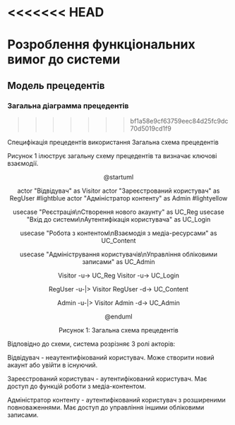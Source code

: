 <<<<<<< HEAD
=======
# Розроблення функціональних вимог до системи

## Модель прецедентів

### Загальна діаграмма прецедентів
>>>>>>> bf1a58e9cf63759eec84d25fc9dc70d5019cd1f9

Специфікація прецедентів використання
Загальна схема прецедентів

Рисунок 1 ілюструє загальну схему прецедентів та визначає ключові взаємодії.

<div style="text-align: center; margin: auto;">


@startuml

actor "Відвідувач" as Visitor
actor "Зареєстрований користувач" as RegUser #lightblue
actor "Адміністратор контенту" as Admin #lightyellow

usecase "Реєстрація\nСтворення нового акаунту" as UC_Reg
usecase "Вхід до системи\nАутентифікація користувача" as UC_Login

usecase "Робота з контентом\nВзаємодія з медіа-ресурсами" as UC_Content

usecase "Адміністрування користувачів\nУправління обліковими записами" as UC_Admin

Visitor -u-> UC_Reg
Visitor -u-> UC_Login

RegUser -u-|> Visitor
RegUser -d-> UC_Content

Admin -u-|> Visitor
Admin -d-> UC_Admin

@enduml

Рисунок 1: Загальна схема прецедентів

</div>


Відповідно до схеми, система розрізняє 3 ролі акторів:

Відвідувач - неаутентифікований користувач. Може створити новий акаунт або увійти в існуючий.

Зареєстрований користувач - аутентифікований користувач. Має доступ до функцій роботи з медіа-контентом.

Адміністратор контенту - аутентифікований користувач з розширеними повноваженнями. Має доступ до управління іншими обліковими записами.